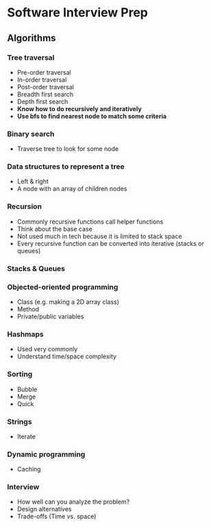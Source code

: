 # Software Interview Prep

## Algorithms

### Tree traversal
- Pre-order traversal
- In-order traversal
- Post-order traversal
- Breadth first search
- Depth first search
- **Know how to do recursively and iteratively**
- **Use bfs to find nearest node to match some criteria**

### Binary search
- Traverse tree to look for some node

### Data structures to represent a tree
- Left & right
- A node with an array of children nodes

### Recursion
- Commonly recursive functions call helper functions
- Think about the base case
- Not used much in tech because it is limited to stack space
- Every recursive function can be converted into iterative (stacks or queues)

### Stacks & Queues


### Objected-oriented programming
- Class (e.g. making a 2D array class)
- Method
- Private/public variables

### Hashmaps
- Used very commonly
- Understand time/space complexity

### Sorting
- Bubble
- Merge
- Quick

### Strings
- Iterate

### Dynamic programming
- Caching

### Interview
- How well can you analyze the problem?
- Design alternatives
- Trade-offs (Time vs. space)
